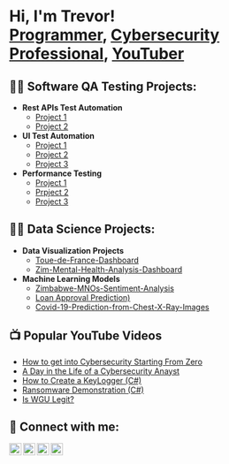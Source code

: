 <h1>Hi, I'm Trevor! <br/><a href="https://github.com/Travoltah">Programmer</a>, <a href="https://www.linkedin.com/in/trevor-kauyu/">Cybersecurity Professional</a>, <a href="https://www.youtube.com/c/joshmadakor">YouTuber</a></h1>

<h2>👨‍💻 Software QA Testing Projects:</h2>

- <b>Rest APIs Test Automation</b>
  - [Project 1](https://github.com/Travoltah/Toue-de-France-Dashboard.git)
  - [Project 2](https://github.com/Travoltah/Toue-de-France-Dashboard.git)
- <b>UI Test Automation</b>
  - [Project 1](https://github.com/Travoltah/Toue-de-France-Dashboard.git)
  - [Project 2](https://github.com/Travoltah/Toue-de-France-Dashboard.git)
  - [Project 3](https://github.com/Travoltah/Toue-de-France-Dashboard.git)
- <b>Performance Testing</b>
  - [Project 1](https://github.com/Travoltah/Toue-de-France-Dashboard.git)
  - [Prpject 2](https://github.com/Travoltah/Toue-de-France-Dashboard.git)
  - [Project 3](https://github.com/Travoltah/Toue-de-France-Dashboard.git)

<h2>👨‍💻 Data Science Projects:</h2>

- <b>Data Visualization Projects</b>
  - [Toue-de-France-Dashboard](https://github.com/Travoltah/Toue-de-France-Dashboard.git)
  - [Zim-Mental-Health-Analysis-Dashboard](https://github.com/Travoltah/Zim-Mental-Health-Analysis-Dashboard.git)
- <b>Machine Learning Models</b>
  - [Zimbabwe-MNOs-Sentiment-Analysis](https://github.com/Travoltah/Zimbabwe-MNOs-Sentiment-Analysis.git)
  - [Loan Approval Prediction)](https://github.com/Travoltah/Loan-Approval-Prediction.git)
  - [Covid-19-Prediction-from-Chest-X-Ray-Images](https://github.com/Travoltah/Covid-19-Prediction-from-Chest-X-Ray-Images.git)

<h2>📺 Popular YouTube Videos</h2>

- [How to get into Cybersecurity Starting From Zero](https://www.youtube.com/watch?v=a83ASGn_V_s)
- [A Day in the Life of a Cybersecurity Anayst](https://www.youtube.com/watch?v=uHy3oM7NnoU)
- [How to Create a KeyLogger (C#)](https://www.youtube.com/watch?v=N-L9hklSlNk)
- [Ransomware Demonstration (C#)](https://www.youtube.com/watch?v=OfvdQeh79s0)
- [Is WGU Legit?](https://www.youtube.com/watch?v=E2MwRWxDBkA)

<h2> 🤳 Connect with me:</h2>

[<img align="left" alt="JoshMadakor | YouTube" width="22px" src="https://cdn.jsdelivr.net/npm/simple-icons@v3/icons/youtube.svg" />][youtube]
[<img align="left" alt="JoshMadakor | Twitter" width="22px" src="https://cdn.jsdelivr.net/npm/simple-icons@v3/icons/twitter.svg" />][twitter]
[<img align="left" alt="JoshMadakor | LinkedIn" width="22px" src="https://cdn.jsdelivr.net/npm/simple-icons@v3/icons/linkedin.svg" />][linkedin]
[<img align="left" alt="JoshMadakor | Instagram" width="22px" src="https://cdn.jsdelivr.net/npm/simple-icons@v3/icons/instagram.svg" />][instagram]

[twitter]: https://twitter.com/joshmadakor
[youtube]: https://www.youtube.com/c/joshmadakor
[instagram]: https://www.instagram.com/joshmadakor/
[linkedin]: https://linkedin.com/in/joshmadakor

<!--
**joshmadakor1/joshmadakor1** is a ✨ _special_ ✨ repository because its `README.md` (this file) appears on your GitHub profile.

Here are some ideas to get you started:

- 🔭 I’m currently working on ...
- 🌱 I’m currently learning ...
- 👯 I’m looking to collaborate on ...
- 🤔 I’m looking for help with ...
- 💬 Ask me about ...
- 📫 How to reach me: ...
- 😄 Pronouns: ...
- ⚡ Fun fact: ...
-->
